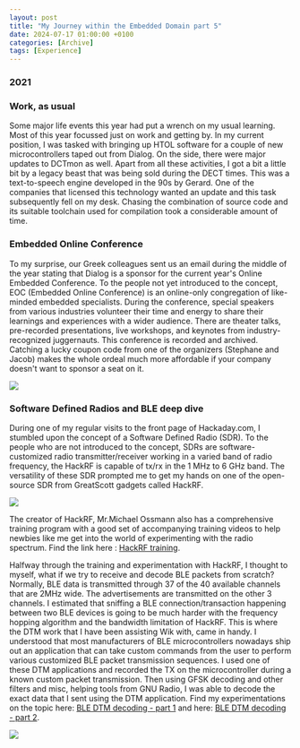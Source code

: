 ```yaml
---
layout: post
title: "My Journey within the Embedded Domain part 5"
date: 2024-07-17 01:00:00 +0100
categories: [Archive]
tags: [Experience]
---
```


### 2021

### Work, as usual

Some major life events this year had put a wrench on my usual learning. Most of this year focussed just on work and getting by. In my current position, I was tasked with bringing up HTOL software for a couple of new microcontrollers taped out from Dialog. On the side, there were major updates to DCTmon as well. Apart from all these activities, I got a bit a little bit by a legacy beast that was being sold during the DECT times. This was a text-to-speech engine developed in the 90s by Gerard. One of the companies that licensed this technology wanted an update and this task subsequently fell on my desk. Chasing the combination of source code and its suitable toolchain used for compilation took a considerable amount of time.

### Embedded Online Conference

To my surprise, our Greek colleagues sent us an email during the middle of the year stating that Dialog is a sponsor for the current year's Online Embedded Conference. To the people not yet introduced to the concept, EOC (Embedded Online Conference) is an online-only congregation of like-minded embedded specialists. During the conference, special speakers from various industries volunteer their time and energy to share their learnings and experiences with a wider audience. There are theater talks, pre-recorded presentations, live workshops, and keynotes from industry-recognized juggernauts. This conference is recorded and archived. Catching a lucky coupon code from one of the organizers (Stephane and Jacob) makes the whole ordeal much more affordable if your company doesn't want to sponsor a seat on it.

![]({{site.data.navigation.Images[10][0]}}) 

### Software Defined Radios and BLE deep dive

During one of my regular visits to the front page of Hackaday.com, I stumbled upon the concept of a Software Defined Radio (SDR). To the people who are not introduced to the concept, SDRs are software-customized radio transmitter/receiver working in a varied band of radio frequency, the HackRF is capable of tx/rx in the 1 MHz to 6 GHz band.  The versatility of these SDR prompted me to get my hands on one of the open-source SDR from GreatScott gadgets called HackRF. 

![]({{site.data.navigation.Images[10][1]}}) 

The creator of HackRF, Mr.Michael Ossmann also has a comprehensive training program with a good set of accompanying training videos to help newbies like me get into the world of experimenting with the radio spectrum. Find the link here : [HackRF training]({{site.data.navigation.Links[10][0]}}).

Halfway through the training and experimentation with HackRF, I thought to myself, what if we try to receive and decode BLE packets from scratch? Normally, BLE data is transmitted through 37 of the 40 available channels that are 2MHz wide. The advertisements are transmitted on the other 3 channels. I estimated that sniffing a BLE connection/transaction happening between two BLE devices is going to be much harder with the frequency hopping algorithm and the bandwidth limitation of HackRF. This is where the DTM work that I have been assisting Wik with, came in handy. I understood that most manufacturers of BLE microcontrollers nowadays ship out an application that can take custom commands from the user to perform various customized BLE packet transmission sequences. I used one of these DTM applications and recorded the TX on the microcontroller during a known custom packet transmission. Then using GFSK decoding and other filters and misc, helping tools from GNU Radio, I was able to decode the exact data that I sent using the DTM application. Find my experimentations on the topic here: [BLE DTM decoding - part 1]({{site.data.navigation.Links[10][1]}}) and here: [BLE DTM decoding - part 2]({{site.data.navigation.Links[10][2]}}).

![]({{site.data.navigation.Images[10][2]}}) 



